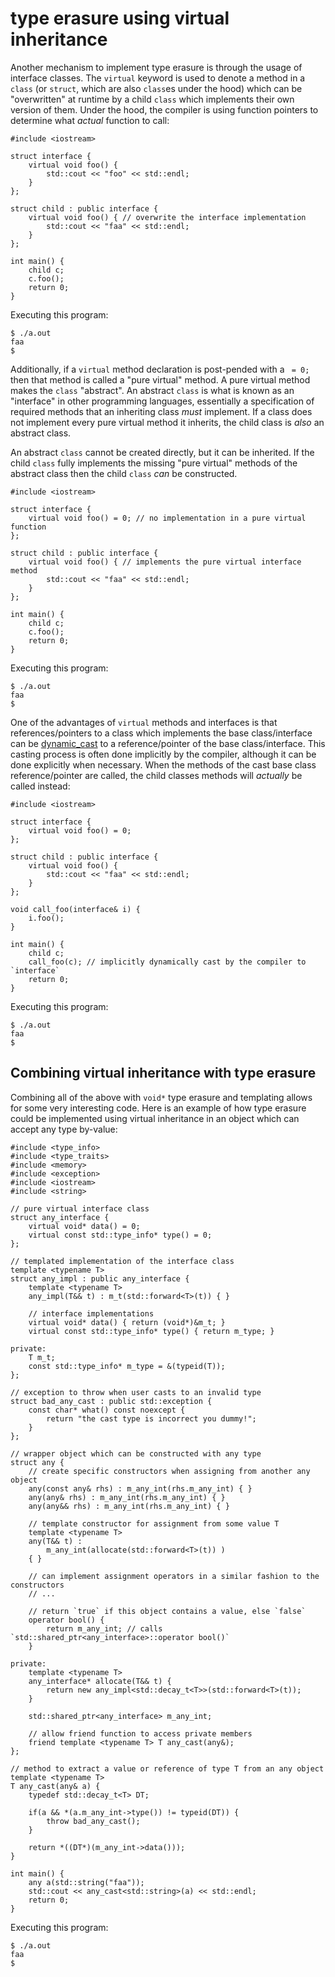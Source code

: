 # type erasure using virtual inheritance 
Another mechanism to implement type erasure is through the usage of interface classes. The `virtual` keyword is used to denote a method in a `class` (or `struct`, which are also `class`es under the hood) which can be "overwritten" at runtime by a child `class` which implements their own version of them. Under the hood, the compiler is using function pointers to determine what *actual* function to call: 
```
#include <iostream>

struct interface {
    virtual void foo() {
        std::cout << "foo" << std::endl;
    }
};

struct child : public interface {
    virtual void foo() { // overwrite the interface implementation
        std::cout << "faa" << std::endl;
    }
};

int main() {
    child c;
    c.foo();
    return 0;
}
```

Executing this program:
```
$ ./a.out 
faa
$
```

Additionally, if a `virtual` method declaration is post-pended with a ` = 0;` then that method is called a "pure virtual" method. A pure virtual method makes the `class` "abstract". An abstract `class` is what is known as an "interface" in other programming languages, essentially a specification of required methods that an inheriting class *must* implement. If a class does not implement every pure virtual method it inherits, the child class is *also* an abstract class.

An abstract `class` cannot be created directly, but it can be inherited. If the child `class` fully implements the missing "pure virtual" methods of the abstract class then the child `class` *can* be constructed. 
```
#include <iostream>

struct interface {
    virtual void foo() = 0; // no implementation in a pure virtual function
};

struct child : public interface {
    virtual void foo() { // implements the pure virtual interface method
        std::cout << "faa" << std::endl;
    }
};

int main() {
    child c;
    c.foo();
    return 0;
}
```

Executing this program:
```
$ ./a.out 
faa
$
```

One of the advantages of `virtual` methods and interfaces is that references/pointers to a class which implements the base class/interface can be [dynamic_cast](https://en.cppreference.com/w/cpp/language/dynamic_cast) to a reference/pointer of the base class/interface. This casting process is often done implicitly by the compiler, although it can be done explicitly when necessary. When the methods of the cast base class reference/pointer are called, the child classes methods will *actually* be called instead:
```
#include <iostream>

struct interface {
    virtual void foo() = 0;
};

struct child : public interface {
    virtual void foo() { 
        std::cout << "faa" << std::endl;
    }
};

void call_foo(interface& i) {
    i.foo();
}

int main() {
    child c;
    call_foo(c); // implicitly dynamically cast by the compiler to `interface`
    return 0;
}
```

Executing this program:
```
$ ./a.out 
faa
$
```

## Combining virtual inheritance with type erasure 
Combining all of the above with `void*` type erasure and templating allows for some very interesting code. Here is an example of how type erasure could be implemented using virtual inheritance in an object which can accept any type by-value:
```
#include <type_info>
#include <type_traits>
#include <memory>
#include <exception>
#include <iostream>
#include <string>

// pure virtual interface class
struct any_interface {
    virtual void* data() = 0;
    virtual const std::type_info* type() = 0;
};

// templated implementation of the interface class
template <typename T>
struct any_impl : public any_interface {
    template <typename T>
    any_impl(T&& t) : m_t(std::forward<T>(t)) { }

    // interface implementations
    virtual void* data() { return (void*)&m_t; }
    virtual const std::type_info* type() { return m_type; }

private:
    T m_t;
    const std::type_info* m_type = &(typeid(T));
};

// exception to throw when user casts to an invalid type
struct bad_any_cast : public std::exception {
    const char* what() const noexcept {
        return "the cast type is incorrect you dummy!";
    }
};

// wrapper object which can be constructed with any type
struct any {
    // create specific constructors when assigning from another any object
    any(const any& rhs) : m_any_int(rhs.m_any_int) { }
    any(any& rhs) : m_any_int(rhs.m_any_int) { }
    any(any&& rhs) : m_any_int(rhs.m_any_int) { }

    // template constructor for assignment from some value T
    template <typename T>
    any(T&& t) : 
        m_any_int(allocate(std::forward<T>(t)) )
    { }

    // can implement assignment operators in a similar fashion to the constructors 
    // ...
    
    // return `true` if this object contains a value, else `false`
    operator bool() {
        return m_any_int; // calls `std::shared_ptr<any_interface>::operator bool()`
    }

private:
    template <typename T>
    any_interface* allocate(T&& t) {
        return new any_impl<std::decay_t<T>>(std::forward<T>(t));
    }

    std::shared_ptr<any_interface> m_any_int;

    // allow friend function to access private members
    friend template <typename T> T any_cast(any&);
};

// method to extract a value or reference of type T from an any object
template <typename T>
T any_cast(any& a) {
    typedef std::decay_t<T> DT;

    if(a && *(a.m_any_int->type()) != typeid(DT)) {
        throw bad_any_cast();
    }

    return *((DT*)(m_any_int->data()));
}

int main() {
    any a(std::string("faa"));
    std::cout << any_cast<std::string>(a) << std::endl;
    return 0;
}
```

Executing this program:
```
$ ./a.out 
faa
$
```
